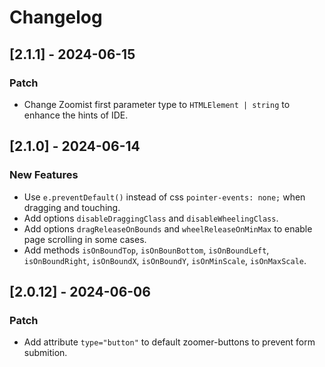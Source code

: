# Changelog

## [2.1.1] - 2024-06-15

### Patch

- Change Zoomist first parameter type to `HTMLElement | string` to enhance the hints of IDE.

## [2.1.0] - 2024-06-14

### New Features

- Use `e.preventDefault()` instead of css `pointer-events: none;` when dragging and touching.
- Add options `disableDraggingClass` and `disableWheelingClass`.
- Add options `dragReleaseOnBounds` and `wheelReleaseOnMinMax` to enable page scrolling in some cases.
- Add methods `isOnBoundTop`, `isOnBounBottom`, `isOnBoundLeft`, `isOnBoundRight`, `isOnBoundX`, `isOnBoundY`, `isOnMinScale`, `isOnMaxScale`.

## [2.0.12] - 2024-06-06

### Patch

- Add attribute `type="button"` to default zoomer-buttons to prevent form submition.